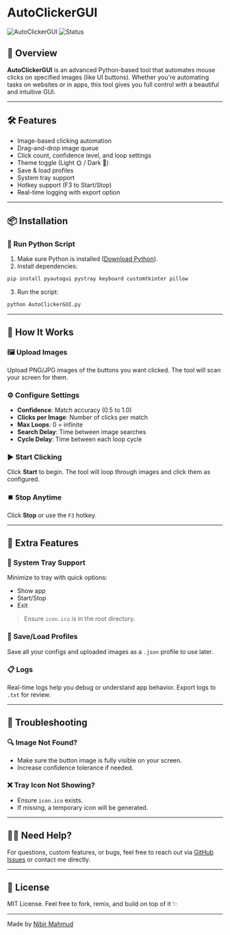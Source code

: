 # AutoClickerGUI

![AutoClickerGUI](https://img.shields.io/badge/Built%20With-Python-blue?style=flat-square)
![Status](https://img.shields.io/badge/Status-Active-brightgreen?style=flat-square)

## 🚀 Overview
**AutoClickerGUI** is an advanced Python-based tool that automates mouse clicks on specified images (like UI buttons). Whether you're automating tasks on websites or in apps, this tool gives you full control with a beautiful and intuitive GUI.

---

## 🛠 Features
- Image-based clicking automation
- Drag-and-drop image queue
- Click count, confidence level, and loop settings
- Theme toggle (Light 🌞 / Dark 🌙)
- Save & load profiles
- System tray support
- Hotkey support (F3 to Start/Stop)
- Real-time logging with export option

---

## 📦 Installation

### 🐍 Run Python Script
1. Make sure Python is installed ([Download Python](https://www.python.org/downloads/)).
2. Install dependencies:

```bash
pip install pyautogui pystray keyboard customtkinter pillow
```

3. Run the script:

```bash
python AutoClickerGUI.py
```

---

## 🧠 How It Works

### 🖼 Upload Images
Upload PNG/JPG images of the buttons you want clicked. The tool will scan your screen for them.

### ⚙️ Configure Settings
- **Confidence**: Match accuracy (0.5 to 1.0)
- **Clicks per Image**: Number of clicks per match
- **Max Loops**: 0 = infinite
- **Search Delay**: Time between image searches
- **Cycle Delay**: Time between each loop cycle

### ▶️ Start Clicking
Click **Start** to begin. The tool will loop through images and click them as configured.

### ⏹️ Stop Anytime
Click **Stop** or use the `F3` hotkey.

---

## 🧰 Extra Features

### 🔄 System Tray Support
Minimize to tray with quick options:
- Show app
- Start/Stop
- Exit

> Ensure `icon.ico` is in the root directory.

### 💾 Save/Load Profiles
Save all your configs and uploaded images as a `.json` profile to use later.

### 📋 Logs
Real-time logs help you debug or understand app behavior. Export logs to `.txt` for review.

---

## 🧯 Troubleshooting

### 🔍 Image Not Found?
- Make sure the button image is fully visible on your screen.
- Increase confidence tolerance if needed.

### ❌ Tray Icon Not Showing?
- Ensure `icon.ico` exists.
- If missing, a temporary icon will be generated.

---

## 🙋‍♂️ Need Help?
For questions, custom features, or bugs, feel free to reach out via [GitHub Issues](https://github.com/mahmudnibir/AutoClickerGUI/issues) or contact me directly.

---

## 📄 License
MIT License. Feel free to fork, remix, and build on top of it ✨

---

Made by [Nibir Mahmud](https://github.com/mahmudnibir)
